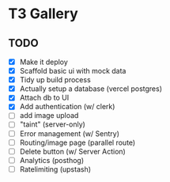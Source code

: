 # T3 Gallery

## TODO
- [x] Make it deploy
- [x] Scaffold basic ui with mock data
- [x] Tidy up build process
- [x] Actually setup a database (vercel postgres)
- [x] Attach db to UI
- [x] Add authentication (w/ clerk)
- [ ] add image upload
- [ ] "taint" (server-only)
- [ ] Error management (w/ Sentry)
- [ ] Routing/image page (parallel route)
- [ ] Delete button (w/ Server Action)
- [ ] Analytics (posthog)
- [ ] Ratelimiting (upstash)